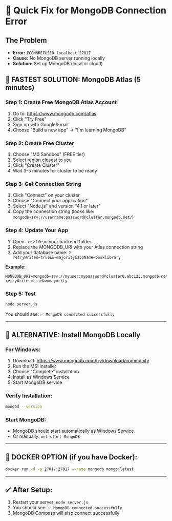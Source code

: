 # 🚀 Quick Fix for MongoDB Connection Error

## The Problem
- **Error:** `ECONNREFUSED localhost:27017`
- **Cause:** No MongoDB server running locally
- **Solution:** Set up MongoDB (local or cloud)

## 🎯 **FASTEST SOLUTION: MongoDB Atlas (5 minutes)**

### Step 1: Create Free MongoDB Atlas Account
1. Go to: https://www.mongodb.com/atlas
2. Click "Try Free" 
3. Sign up with Google/Email
4. Choose "Build a new app" → "I'm learning MongoDB"

### Step 2: Create Free Cluster
1. Choose "M0 Sandbox" (FREE tier)
2. Select region closest to you
3. Click "Create Cluster"
4. Wait 3-5 minutes for cluster to be ready

### Step 3: Get Connection String
1. Click "Connect" on your cluster
2. Choose "Connect your application"
3. Select "Node.js" and version "4.1 or later"
4. Copy the connection string (looks like: `mongodb+srv://username:password@cluster.mongodb.net/`)

### Step 4: Update Your App
1. Open `.env` file in your backend folder
2. Replace the MONGODB_URI with your Atlas connection string
3. Add your database name: `?retryWrites=true&w=majority&appName=booklibrary`

**Example:**
```
MONGODB_URI=mongodb+srv://myuser:mypassword@cluster0.abc123.mongodb.net/booklibrary?retryWrites=true&w=majority
```

### Step 5: Test
```bash
node server.js
```
You should see: `✅ MongoDB connected successfully`

---

## 🔧 **ALTERNATIVE: Install MongoDB Locally**

### For Windows:
1. Download: https://www.mongodb.com/try/download/community
2. Run the MSI installer
3. Choose "Complete" installation
4. Install as Windows Service
5. Start MongoDB service

### Verify Installation:
```bash
mongod --version
```

### Start MongoDB:
- MongoDB should start automatically as Windows Service
- Or manually: `net start MongoDB`

---

## 🐳 **DOCKER OPTION (if you have Docker):**
```bash
docker run -d -p 27017:27017 --name mongodb mongo:latest
```

---

## ✅ **After Setup:**
1. Restart your server: `node server.js`
2. You should see: `✅ MongoDB connected successfully`
3. MongoDB Compass will also connect successfully
